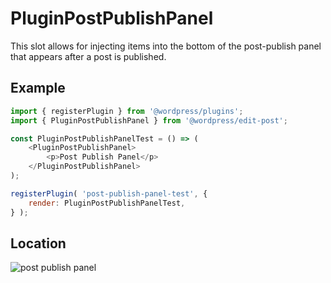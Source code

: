 # PluginPostPublishPanel

This slot allows for injecting items into the bottom of the post-publish panel that appears after a post is published.

## Example

```js
import { registerPlugin } from '@wordpress/plugins';
import { PluginPostPublishPanel } from '@wordpress/edit-post';

const PluginPostPublishPanelTest = () => (
	<PluginPostPublishPanel>
		<p>Post Publish Panel</p>
	</PluginPostPublishPanel>
);

registerPlugin( 'post-publish-panel-test', {
	render: PluginPostPublishPanelTest,
} );
```

## Location

![post publish panel](https://raw.githubusercontent.com/WordPress/gutenberg/HEAD/docs/assets/plugin-post-publish-panel.png?raw=true)

